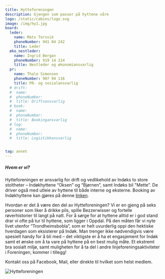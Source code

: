 ```yaml
---
title: Hytteforeningen
description: Gjengen som passer på hyttene våre
logo: /static/cabins/logo.svg
image: /img/hy1.jpg
board:
  leder:
    name: Mats Torsvik
    phoneNumber: 941 04 242
    title: Leder
  øko_nestleder:
    name: Ingrid Bergan
    phoneNumber: 919 14 214
    title: Nestleder og økonomiansvarlig
  pr:
    name: Thale Simonsen
    phoneNumber: 907 94 116
    title: PR- og sosialansvarlig
  # drift:
  #  name: 
  #  phoneNumber: 
  #  title: Driftsansvarlig
  # book:
  #  name: 
  #  phoneNumber: 
  #  title: Bookingansvarlig
  # log:
  #  name: 
  #  phoneNumber: 
  #  title: Logistikkansvarlig


tag: annet
---
```


##### Hvem er vi?

Hytteforeningen er ansvarlig for drift og vedlikehold av Indøks to store stoltheter – Indøkhyttene “Oksen” og “Bjørnen”, samt Indøks bil "Mette". De driver også med utleie av hyttene til både interne og eksterne. Booking av Indøkhyttene kan gjøres på denne [linken](https://www.indokntnu.no/cabins).

Hvordan er det å være den del av Hytteforeningen? Vi er en gjeng på seks personer som liker å drikke pils, spille Bezzerwisser og fortelle røverhistorier til langt på natt. For å sørge for at hyttene alltid er i god stand drar vi ofte på tur til hyttene, som ligger i Oppdal. På den måten får vi nyte livet utenfor “Trondheimsbobla”, som er helt uvurderlig oppi den hektiske hverdagen som eksisterer på Indøk. Man trenger ikke nødvendigvis være spesielt handy for å bli med – det viktigste er å ha et engasjement for Indøk samt et ønske om å ta vare på hyttene på en best mulig måte. Et ekstremt bra sosialt miljø, samt muligheten for å ta del i andre linjeforeningsaktiviteter i Foreningen, kommer i tillegg!

Kontakt oss på Facebook, Mail, eller direkte til hvilket som helst medlem.

![Hytteforeningen](/img/hy2.jpg)
